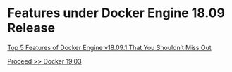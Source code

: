 # Features under Docker Engine 18.09 Release

[Top 5 Features of Docker Engine v18.09.1 That You Shouldn’t Miss Out](http://collabnix.com/meet-buildkit-a-next-gen-docker-build/)

[Proceed >> Docker 19.03](https://github.com/collabnix/dockerlabs/tree/master/beginners/1903.md)
